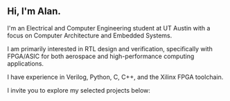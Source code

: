## Hi, I'm Alan.

I'm an Electrical and Computer Engineering student at UT Austin with a focus on Computer Architecture and Embedded Systems.

I am primarily interested in RTL design and verification, specifically with FPGA/ASIC for both aerospace and high-performance computing applications.

I have experience in Verilog, Python, C, C++, and the Xilinx FPGA toolchain.

I invite you to explore my selected projects below:

<!--
**alanhuybui/alanhuybui** is a ✨ _special_ ✨ repository because its `README.md` (this file) appears on your GitHub profile.

Here are some ideas to get you started:

- 🔭 I’m currently working on ...
- 🌱 I’m currently learning ...
- 👯 I’m looking to collaborate on ...
- 🤔 I’m looking for help with ...
- 💬 Ask me about ...
- 📫 How to reach me: ...
- 😄 Pronouns: ...
- ⚡ Fun fact: ...
-->
